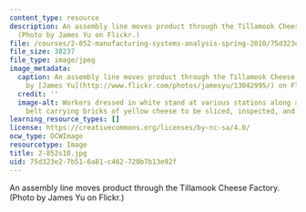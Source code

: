 ```yaml
---
content_type: resource
description: An assembly line moves product through the Tillamook Cheese Factory.
  (Photo by James Yu on Flickr.)
file: /courses/2-852-manufacturing-systems-analysis-spring-2010/75d323e27b516a81c462720b7b13e92f_2-852s10.jpg
file_size: 38237
file_type: image/jpeg
image_metadata:
  caption: An assembly line moves product through the Tillamook Cheese Factory. (Photo
    by [James Yu](http://www.flickr.com/photos/jamesyu/13042995/) on Flickr.)
  credit: ''
  image-alt: Workers dressed in white stand at various stations along a  winding conveyor
    belt carrying bricks of yellow cheese to be sliced, inspected, and packaged.
learning_resource_types: []
license: https://creativecommons.org/licenses/by-nc-sa/4.0/
ocw_type: OCWImage
resourcetype: Image
title: 2-852s10.jpg
uid: 75d323e2-7b51-6a81-c462-720b7b13e92f
---
```

An assembly line moves product through the Tillamook Cheese Factory. (Photo by James Yu on Flickr.)